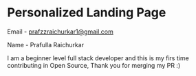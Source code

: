 # Personalized Landing Page

Email - prafzzraichurkar1@gmail.com

Name - Prafulla Raichurkar

I am a beginner level full stack developer and this is my firs time contributing in Open Source, Thank you for merging my PR :)